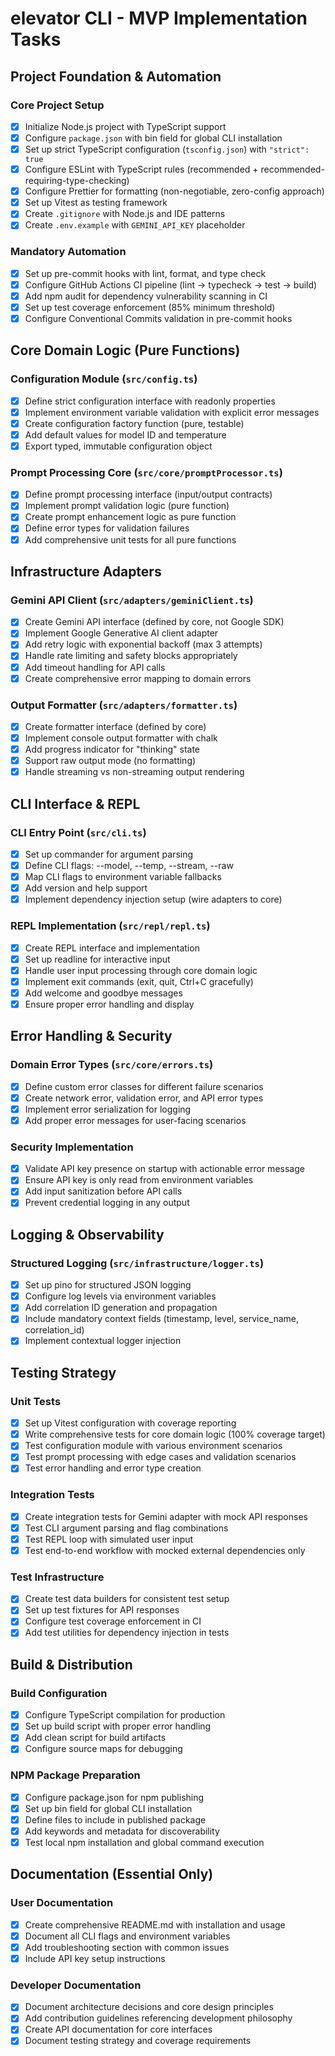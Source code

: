 # elevator CLI - MVP Implementation Tasks

## Project Foundation & Automation

### Core Project Setup

- [x] Initialize Node.js project with TypeScript support
- [x] Configure `package.json` with bin field for global CLI installation
- [x] Set up strict TypeScript configuration (`tsconfig.json`) with `"strict": true`
- [x] Configure ESLint with TypeScript rules (recommended + recommended-requiring-type-checking)
- [x] Configure Prettier for formatting (non-negotiable, zero-config approach)
- [x] Set up Vitest as testing framework
- [x] Create `.gitignore` with Node.js and IDE patterns
- [x] Create `.env.example` with `GEMINI_API_KEY` placeholder

### Mandatory Automation

- [x] Set up pre-commit hooks with lint, format, and type check
- [x] Configure GitHub Actions CI pipeline (lint → typecheck → test → build)
- [x] Add npm audit for dependency vulnerability scanning in CI
- [x] Set up test coverage enforcement (85% minimum threshold)
- [x] Configure Conventional Commits validation in pre-commit hooks

## Core Domain Logic (Pure Functions)

### Configuration Module (`src/config.ts`)

- [x] Define strict configuration interface with readonly properties
- [x] Implement environment variable validation with explicit error messages
- [x] Create configuration factory function (pure, testable)
- [x] Add default values for model ID and temperature
- [x] Export typed, immutable configuration object

### Prompt Processing Core (`src/core/promptProcessor.ts`)

- [x] Define prompt processing interface (input/output contracts)
- [x] Implement prompt validation logic (pure function)
- [x] Create prompt enhancement logic as pure function
- [x] Define error types for validation failures
- [x] Add comprehensive unit tests for all pure functions

## Infrastructure Adapters

### Gemini API Client (`src/adapters/geminiClient.ts`)

- [x] Create Gemini API interface (defined by core, not Google SDK)
- [x] Implement Google Generative AI client adapter
- [x] Add retry logic with exponential backoff (max 3 attempts)
- [x] Handle rate limiting and safety blocks appropriately
- [x] Add timeout handling for API calls
- [x] Create comprehensive error mapping to domain errors

### Output Formatter (`src/adapters/formatter.ts`)

- [x] Create formatter interface (defined by core)
- [x] Implement console output formatter with chalk
- [x] Add progress indicator for "thinking" state
- [x] Support raw output mode (no formatting)
- [x] Handle streaming vs non-streaming output rendering

## CLI Interface & REPL

### CLI Entry Point (`src/cli.ts`)

- [x] Set up commander for argument parsing
- [x] Define CLI flags: --model, --temp, --stream, --raw
- [x] Map CLI flags to environment variable fallbacks
- [x] Add version and help support
- [x] Implement dependency injection setup (wire adapters to core)

### REPL Implementation (`src/repl/repl.ts`)

- [x] Create REPL interface and implementation
- [x] Set up readline for interactive input
- [x] Handle user input processing through core domain logic
- [x] Implement exit commands (exit, quit, Ctrl+C gracefully)
- [x] Add welcome and goodbye messages
- [x] Ensure proper error handling and display

## Error Handling & Security

### Domain Error Types (`src/core/errors.ts`)

- [x] Define custom error classes for different failure scenarios
- [x] Create network error, validation error, and API error types
- [x] Implement error serialization for logging
- [x] Add proper error messages for user-facing scenarios

### Security Implementation

- [x] Validate API key presence on startup with actionable error message
- [x] Ensure API key is only read from environment variables
- [x] Add input sanitization before API calls
- [x] Prevent credential logging in any output

## Logging & Observability

### Structured Logging (`src/infrastructure/logger.ts`)

- [x] Set up pino for structured JSON logging
- [x] Configure log levels via environment variables
- [x] Add correlation ID generation and propagation
- [x] Include mandatory context fields (timestamp, level, service_name, correlation_id)
- [x] Implement contextual logger injection

## Testing Strategy

### Unit Tests

- [x] Set up Vitest configuration with coverage reporting
- [x] Write comprehensive tests for core domain logic (100% coverage target)
- [x] Test configuration module with various environment scenarios
- [x] Test prompt processing with edge cases and validation scenarios
- [x] Test error handling and error type creation

### Integration Tests

- [x] Create integration tests for Gemini adapter with mock API responses
- [x] Test CLI argument parsing and flag combinations
- [x] Test REPL loop with simulated user input
- [x] Test end-to-end workflow with mocked external dependencies only

### Test Infrastructure

- [x] Create test data builders for consistent test setup
- [x] Set up test fixtures for API responses
- [x] Configure test coverage enforcement in CI
- [x] Add test utilities for dependency injection in tests

## Build & Distribution

### Build Configuration

- [x] Configure TypeScript compilation for production
- [x] Set up build script with proper error handling
- [x] Add clean script for build artifacts
- [x] Configure source maps for debugging

### NPM Package Preparation

- [x] Configure package.json for npm publishing
- [x] Set up bin field for global CLI installation
- [x] Define files to include in published package
- [x] Add keywords and metadata for discoverability
- [x] Test local npm installation and global command execution

## Documentation (Essential Only)

### User Documentation

- [x] Create comprehensive README.md with installation and usage
- [x] Document all CLI flags and environment variables
- [x] Add troubleshooting section with common issues
- [x] Include API key setup instructions

### Developer Documentation

- [x] Document architecture decisions and core design principles
- [x] Add contribution guidelines referencing development philosophy
- [x] Create API documentation for core interfaces
- [x] Document testing strategy and coverage requirements

